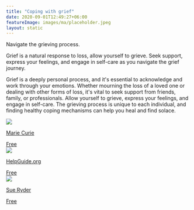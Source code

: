 ```yaml
---
title: "Coping with grief"
date: 2020-09-01T12:49:27+06:00
featureImage: images/ma/placeholder.jpeg
layout: static
---
```


Navigate the grieving process.

Grief is a natural response to loss, allow yourself to grieve. Seek support, express your feelings, and engage in self-care as you navigate the grief journey.

Grief is a deeply personal process, and it's essential to acknowledge and work through your emotions. Whether mourning the loss of a loved one or dealing with other forms of loss, it's vital to seek support from friends, family, or professionals. Allow yourself to grieve, express your feelings, and engage in self-care. The grieving process is unique to each individual, and finding healthy coping mechanisms can help you heal and find solace.

<a class="ma-link" href="https://www.mariecurie.org.uk/help/support/bereaved-family-friends/dealing-grief/grieving-your-way"><div class="ma-card ma-card-Community"><div class="ma-icon"><img src ="/images/Icon-check - community - opacity.svg"/></div><div class="ma-name"><p>Marie Curie</p></div><div class="ma-paid-text"><span>Free</span></div></div></a><a class="ma-link" href="https://www.helpguide.org/articles/grief/coping-with-grief-and-loss.htm"><div class="ma-card ma-card-Community"><div class="ma-icon"><img src ="/images/Icon-check - community - opacity.svg"/></div><div class="ma-name"><p>HelpGuide.org</p></div><div class="ma-paid-text"><span>Free</span></div></div></a><a class="ma-link" href="https://www.sueryder.org/how-we-can-help/bereavement-information/support-for-yourself/how-can-i-cope-with-bereavement"><div class="ma-card ma-card-Community"><div class="ma-icon"><img src ="/images/Icon-check - community - opacity.svg"/></div><div class="ma-name"><p>Sue Ryder</p></div><div class="ma-paid-text"><span>Free</span></div></div></a>  

<br/><br/>






